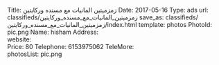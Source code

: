 Title:          زمزميتين المانيات مع مسنده وركايتين 
Date:           2017-05-16
Type:           ads
url:            classifieds/زمزميتين_المانيات_مع_مسنده_وركايتين
save_as:        classifieds/زمزميتين_المانيات_مع_مسنده_وركايتين/index.html
template:       photos
PhotoId:        pic.png
Name:           hisham 
Address:        
website:        
Price:          80
Telephone:      6153975062
TeleMore:       
photosList:     pic.png
